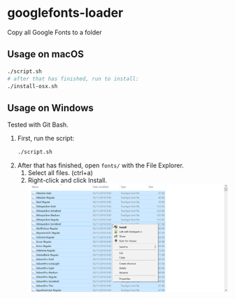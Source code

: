 # googlefonts-loader
Copy all Google Fonts to a folder

## Usage on macOS

```bash
./script.sh
# after that has finished, run to install:
./install-osx.sh
```

## Usage on Windows

Tested with Git Bash.

1. First, run the script:
   ```bash
   ./script.sh
   ```
2. After that has finished, open `fonts/` with the File Explorer.
   1. Select all files. (ctrl+a)
   2. Right-click and click Install. 
      [![](.github/screenshots/WinExplorerInstall.png)](.github/screenshots/WinExplorerInstall.png)

